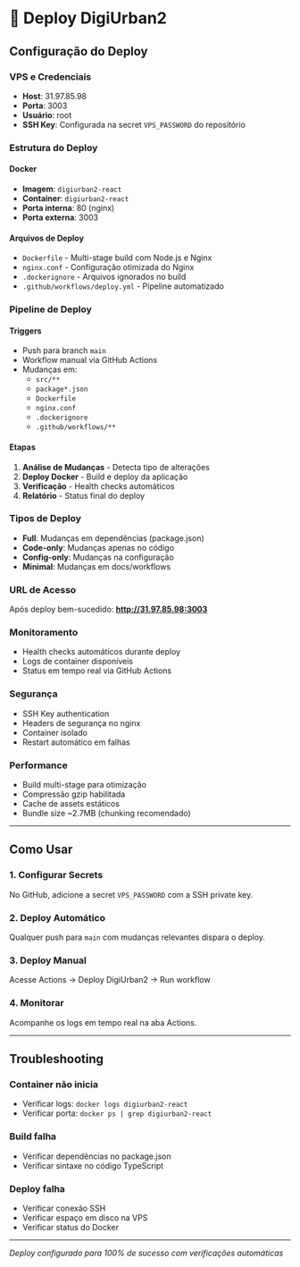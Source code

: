 # 🚀 Deploy DigiUrban2

## Configuração do Deploy

### VPS e Credenciais
- **Host**: 31.97.85.98
- **Porta**: 3003
- **Usuário**: root
- **SSH Key**: Configurada na secret `VPS_PASSWORD` do repositório

### Estrutura do Deploy

#### Docker
- **Imagem**: `digiurban2-react`
- **Container**: `digiurban2-react`
- **Porta interna**: 80 (nginx)
- **Porta externa**: 3003

#### Arquivos de Deploy
- `Dockerfile` - Multi-stage build com Node.js e Nginx
- `nginx.conf` - Configuração otimizada do Nginx
- `.dockerignore` - Arquivos ignorados no build
- `.github/workflows/deploy.yml` - Pipeline automatizado

### Pipeline de Deploy

#### Triggers
- Push para branch `main`
- Workflow manual via GitHub Actions
- Mudanças em:
  - `src/**`
  - `package*.json`
  - `Dockerfile`
  - `nginx.conf`
  - `.dockerignore`
  - `.github/workflows/**`

#### Etapas
1. **Análise de Mudanças** - Detecta tipo de alterações
2. **Deploy Docker** - Build e deploy da aplicação
3. **Verificação** - Health checks automáticos
4. **Relatório** - Status final do deploy

### Tipos de Deploy
- **Full**: Mudanças em dependências (package.json)
- **Code-only**: Mudanças apenas no código
- **Config-only**: Mudanças na configuração
- **Minimal**: Mudanças em docs/workflows

### URL de Acesso
Após deploy bem-sucedido: **http://31.97.85.98:3003**

### Monitoramento
- Health checks automáticos durante deploy
- Logs de container disponíveis
- Status em tempo real via GitHub Actions

### Segurança
- SSH Key authentication
- Headers de segurança no nginx
- Container isolado
- Restart automático em falhas

### Performance
- Build multi-stage para otimização
- Compressão gzip habilitada
- Cache de assets estáticos
- Bundle size ~2.7MB (chunking recomendado)

---

## Como Usar

### 1. Configurar Secrets
No GitHub, adicione a secret `VPS_PASSWORD` com a SSH private key.

### 2. Deploy Automático
Qualquer push para `main` com mudanças relevantes dispara o deploy.

### 3. Deploy Manual
Acesse Actions → Deploy DigiUrban2 → Run workflow

### 4. Monitorar
Acompanhe os logs em tempo real na aba Actions.

---

## Troubleshooting

### Container não inicia
- Verificar logs: `docker logs digiurban2-react`
- Verificar porta: `docker ps | grep digiurban2-react`

### Build falha
- Verificar dependências no package.json
- Verificar sintaxe no código TypeScript

### Deploy falha
- Verificar conexão SSH
- Verificar espaço em disco na VPS
- Verificar status do Docker

---

*Deploy configurado para 100% de sucesso com verificações automáticas*